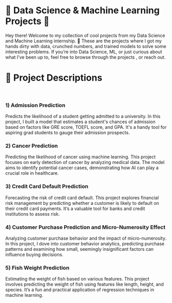 <h1>🌟 Data Science & Machine Learning Projects 🌟</h1>
Hey there! Welcome to my collection of cool projects from my Data Science and Machine Learning internship. 
🚀 These are the projects where I got my hands dirty with data, crunched numbers, and trained models to solve some interesting problems.
If you’re into Data Science, ML, or just curious about what I’ve been up to, feel free to browse through the projects , or reach out.
<br>
<h1>📝 Project Descriptions</h1>
<br>
<h3> 1) Admission Prediction</h3>
Predicts the likelihood of a student getting admitted to a university.
In this project, I built a model that estimates a student's chances of admission based on factors like GRE score, TOEFL score, and GPA. It's a handy tool for aspiring grad students to gauge their admission prospects.

<br>
<h3> 2) Cancer Prediction</h3>
Predicting the likelihood of cancer using machine learning.
This project focuses on early detection of cancer by analyzing medical data. The model aims to identify potential cancer cases, demonstrating how AI can play a crucial role in healthcare.

<br>
<h3> 3) Credit Card Default Prediction</h3>
Forecasting the risk of credit card default.
This project explores financial risk management by predicting whether a customer is likely to default on their credit card payments. It’s a valuable tool for banks and credit institutions to assess risk.

<br>
<h3> 4) Customer Purchase Prediction and Micro-Numerosity Effect</h3>
Analyzing customer purchase behavior and the impact of micro-numerosity.
In this project, I dove into customer behavior analytics, predicting purchase patterns and examining how small, seemingly insignificant factors can influence buying decisions.

<br>

<h3> 5) Fish Weight Prediction</h3>
Estimating the weight of fish based on various features.
This project involves predicting the weight of fish using features like length, height, and species. It’s a fun and practical application of regression techniques in machine learning.
